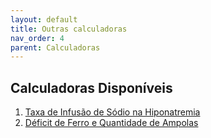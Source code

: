 ```yaml
---
layout: default
title: Outras calculadoras
nav_order: 4
parent: Calculadoras
---
```


## Calculadoras Disponíveis

1. [Taxa de Infusão de Sódio na Hiponatremia](../../assets/js/taxa_infusao_sodio.js)
2. [Déficit de Ferro e Quantidade de Ampolas](../../assets/js/deficit_ferro.js)